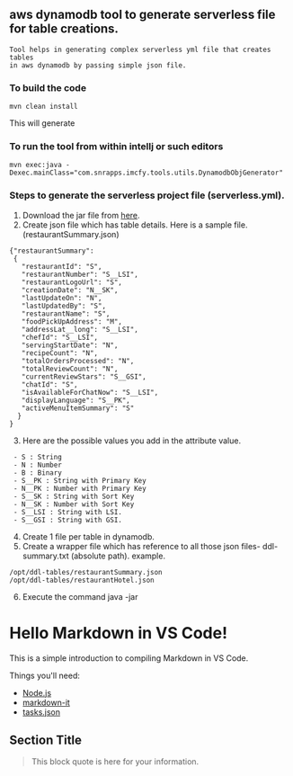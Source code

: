 ## aws dynamodb tool to generate serverless file for table creations.
    Tool helps in generating complex serverless yml file that creates tables 
    in aws dynamodb by passing simple json file.

### To build the code
    mvn clean install

This will generate 
### To run the tool from within intellj or such editors
    mvn exec:java -Dexec.mainClass="com.snrapps.imcfy.tools.utils.DynamodbObjGenerator" 
    
### Steps to generate the serverless project file (serverless.yml).
1. Download the jar file from  [here](https://www.github.com/).
2. Create json file which has table details. Here is a sample file.(restaurantSummary.json) 
 
``` 
{"restaurantSummary": 
 {
   "restaurantId": "S",
   "restaurantNumber": "S__LSI",
   "restaurantLogoUrl": "S",
   "creationDate": "N__SK",
   "lastUpdateOn": "N",
   "lastUpdatedBy": "S",
   "restaurantName": "S",
   "foodPickUpAddress": "M",
   "addressLat__long": "S__LSI",
   "chefId": "S__LSI",
   "servingStartDate": "N",
   "recipeCount": "N",
   "totalOrdersProcessed": "N",
   "totalReviewCount": "N",
   "currentReviewStars": "S__GSI",
   "chatId": "S",
   "isAvailableForChatNow": "S__LSI",
   "displayLanguage": "S__PK",
   "activeMenuItemSummary": "S"
  }
}
```
3. Here are the possible values you add in the attribute value.
```
 - S : String
 - N : Number
 - B : Binary
 - S__PK : String with Primary Key
 - N__PK : Number with Primary Key
 - S__SK : String with Sort Key
 - N__SK : Number with Sort Key
 - S__LSI : String with LSI. 
 - S__GSI : String with GSI.
```    
4. Create 1 file per table in dynamodb.
5. Create a wrapper file which has reference to all those json files- ddl-summary.txt (absolute path). example.
```
/opt/ddl-tables/restaurantSummary.json
/opt/ddl-tables/restaurantHotel.json
```
6. Execute the command 
    java -jar 
# Hello Markdown in VS Code!

This is a simple introduction to compiling Markdown in VS Code.

Things you'll need:

* [Node.js](https://nodejs.org)
* [markdown-it](https://www.npmjs.com/package/markdown-it)
* [tasks.json](/docs/editor/tasks)

## Section Title

> This block quote is here for your information.
